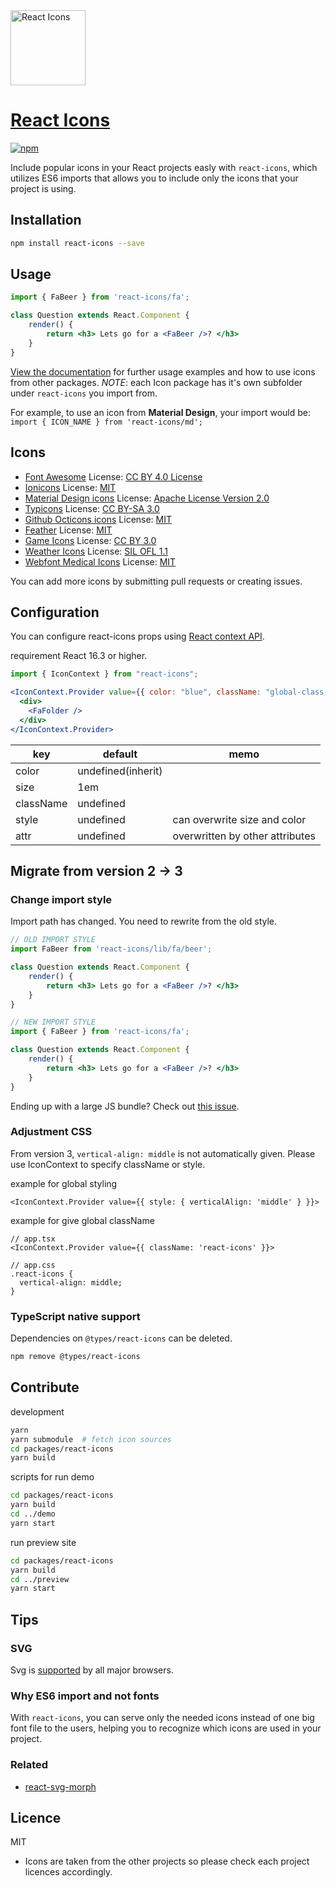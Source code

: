 <img src="https://rawgit.com/gorangajic/react-icons/master/react-icons.svg" width="120" alt="React Icons">

# [React Icons](https://react-icons.netlify.com)

[![npm][npm-image]][npm-url]

[npm-image]: https://img.shields.io/npm/v/react-icons.svg?style=flat-square
[npm-url]: https://www.npmjs.com/package/react-icons

Include popular icons in your React projects easly with ```react-icons```, which utilizes ES6 imports that allows you to include only the icons that your project is using.

## Installation

```bash
npm install react-icons --save
```

## Usage

```jsx
import { FaBeer } from 'react-icons/fa';

class Question extends React.Component {
    render() {
        return <h3> Lets go for a <FaBeer />? </h3>
    }
}
```

[View the documentation](https://react-icons.netlify.com) for further usage examples and how to use icons from other packages. *NOTE*: each Icon package has it's own subfolder under `react-icons` you import from.

For example, to use an icon from **Material Design**, your import would be: `import { ICON_NAME } from 'react-icons/md';`

## Icons

- [Font Awesome](https://fontawesome.com/)
  License: [CC BY 4.0 License](https://creativecommons.org/licenses/by/4.0/)
- [Ionicons](https://ionicons.com/)
  License: [MIT](https://github.com/ionic-team/ionicons/blob/master/LICENSE)
- [Material Design icons](http://google.github.io/material-design-icons/)
  License: [Apache License Version 2.0](https://github.com/google/material-design-icons/blob/master/LICENSE)
- [Typicons](http://s-ings.com/typicons/)
  License: [CC BY-SA 3.0](https://creativecommons.org/licenses/by-sa/3.0/)
- [Github Octicons icons](https://octicons.github.com/)
  License: [MIT](https://github.com/primer/octicons/blob/master/LICENSE)
- [Feather](https://feathericons.com/)
  License: [MIT](https://github.com/feathericons/feather/blob/master/LICENSE)
- [Game Icons](https://game-icons.net/)
  License: [CC BY 3.0](https://creativecommons.org/licenses/by/3.0/)
- [Weather Icons](https://erikflowers.github.io/weather-icons/)
  License: [SIL OFL 1.1](http://scripts.sil.org/OFL)
- [Webfont Medical Icons](https://github.com/samcome/webfont-medical-icons/)
License: [MIT](https://github.com/samcome/webfont-medical-icons/blob/master/LICENSE)

You can add more icons by submitting pull requests or creating issues.

## Configuration

You can configure react-icons props using [React context API](https://reactjs.org/docs/context.html).

requirement React 16.3 or higher.

```jsx
import { IconContext } from "react-icons";

<IconContext.Provider value={{ color: "blue", className: "global-class-name" }}>
  <div>
    <FaFolder />
  </div>
</IconContext.Provider>
```

key|default|memo
---|---|---
color|undefined(inherit)|
size|1em|
className|undefined|
style|undefined|can overwrite size and color
attr|undefined|overwritten by other attributes

## Migrate from version 2 -> 3

### Change import style

Import path has changed. You need to rewrite from the old style.

```jsx
// OLD IMPORT STYLE
import FaBeer from 'react-icons/lib/fa/beer';

class Question extends React.Component {
    render() {
        return <h3> Lets go for a <FaBeer />? </h3>
    }
}
```

```jsx
// NEW IMPORT STYLE
import { FaBeer } from 'react-icons/fa';

class Question extends React.Component {
    render() {
        return <h3> Lets go for a <FaBeer />? </h3>
    }
}
```

Ending up with a large JS bundle? Check out [this issue](https://github.com/react-icons/react-icons/issues/154).

### Adjustment CSS

From version 3, `vertical-align: middle` is not automatically given.
Please use IconContext to specify className or style.

example for global styling

```tsx
<IconContext.Provider value={{ style: { verticalAlign: 'middle' } }}>
```

example for give global className

```tsx
// app.tsx
<IconContext.Provider value={{ className: 'react-icons' }}>

// app.css
.react-icons {
  vertical-align: middle;
}
```

### TypeScript native support

Dependencies on `@types/react-icons` can be deleted.

```bash
npm remove @types/react-icons
```

## Contribute

development

```bash
yarn
yarn submodule  # fetch icon sources
cd packages/react-icons
yarn build
```

scripts for run demo

```bash
cd packages/react-icons
yarn build
cd ../demo
yarn start
```

run preview site

```bash
cd packages/react-icons
yarn build
cd ../preview
yarn start
```

## Tips

### SVG

Svg is [supported](http://caniuse.com/#search=svg) by all major browsers.

### Why ES6 import and not fonts

With `react-icons`, you can serve only the needed icons instead of one big font file to the users, helping you to recognize which icons are used in your project.

### Related

- [react-svg-morph](https://github.com/gorangajic/react-svg-morph/)

## Licence

MIT

- Icons are taken from the other projects so please check each project licences accordingly.
